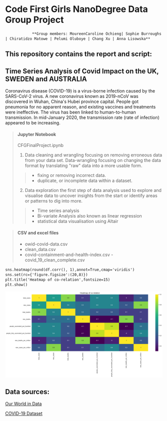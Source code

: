# Code First Girls NanoDegree Data Group Project



                **Group members: MoureenCaroline Ochieng| Sophie Burroughs | Chiratidzo Matowe | Pelumi Oluboye | Chang Xu | Anna Lisowska**

## This repository contains the report and script:


## Time Series Analysis of Covid Impact on the UK, SWEDEN and AUSTRALIA

Coronavirus disease (COVID-19) is a virus-borne infection caused by the SARS-CoV-2 virus.
A new coronavirus known as 2019-nCoV was discovered in Wuhan, China's Hubei province capital.
People got pneumonia for no apparent reason, and existing vaccines and treatments were ineffective.
The virus has been linked to human-to-human transmission.
In mid-January 2020, the transmission rate (rate of infection) appeared to be increasing.


> #### Jupyter Notebook
> CFGFinalProject.ipynb
>
> 1. Data cleaning and wrangling
>  focusing on removing erroneous data from your data set.
>  Data-wrangling focusing on changing the data format by translating "raw" data into a more usable form.
>> - fixing or removing incorrect data.
>> - duplicate, or incomplete data within a dataset.
>
> 2. Data exploration
> the first step of data analysis used to explore and visualise data to uncover insights from the start or identify areas or patterns to dig into more.
>> - Time series analysis
>> - Bi-variate Analysis also known as linear regression
>> - statistical data visualisation using Altair


>#### CSV and excel files
> - owid-covid-data.csv
> - clean_data.csv
> - covid-containment-and-health-index.csv
> -covid_19_clean_complete.csv


```
sns.heatmap(round(df.corr(), 1),annot=True,cmap='viridis')
sns.set(rc={'figure.figsize':(20,8)})
plt.title('Heatmap of co-relation',fontsize=15)
plt.show()
```

![Building heatmap to check correlations](/Image/Heatmap.png "Heatmap")

## Data sources:


[Our World in Data](https://ourworldindata.org)

[COVID-19 Dataset](https://www.kaggle.com/datasets/imdevskp/corona-virus-report)
